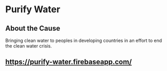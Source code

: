 # Purify Water

## About the Cause

Bringing clean water to peoples in developing countries in an effort to end the clean water crisis.

## https://purify-water.firebaseapp.com/

